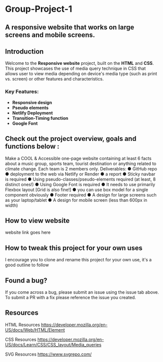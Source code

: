 # Group-Project-1

## A responsive website that works on large screens and mobile screens.

## Introduction

Welcome to the **Responsive website** project, built on the **HTML** and **CSS**. This project showcases the use of media query technique in CSS that allows user to view media depending on device's media type (such as print vs. screen) or other features and characteristics.

### Key Features:
- **Responsive design**
- **Pseudo elements**
- **Netlify Deployment**
- **Transition-Timing function**
- **Google Font**

## Check out the project overview, goals and functions below :
Make a COOL & Accessible one-page website containing at least 6 facts
about a music group, sports team, tourist destination or anything related to climate
change.
Each team is 2 members only.
Deliverables:
● GitHub repo
● deployment to the web via Netlify or Render
● a report
● Sticky navbar is required
● Using pseudo-classes/pseudo-elements required (at least, 8 distinct ones!)
● Using Google Font is required
● It needs to use primarily Flexbox layout [Grid is also fine!]
● you can use box model for a single component obviously
● Footer required
●  A design for large screens such as your laptop/tablet
●  A design for mobile screen (less than 600px in width)

## How to view website
website link goes here

## How to tweak this project for your own uses
I encourage you to clone and rename this project for your own use, it's a good outline to follow

## Found a bug?
If you come across a bug, please submit an issue using the issue tab above. To submit a PR with a fix please reference the issue you created.

## Resources
HTML Resources https://developer.mozilla.org/en-US/docs/Web/HTML/Element

CSS Resources https://developer.mozilla.org/en-US/docs/Learn/CSS/CSS_layout/Media_queries

SVG Resources https://www.svgrepo.com/

